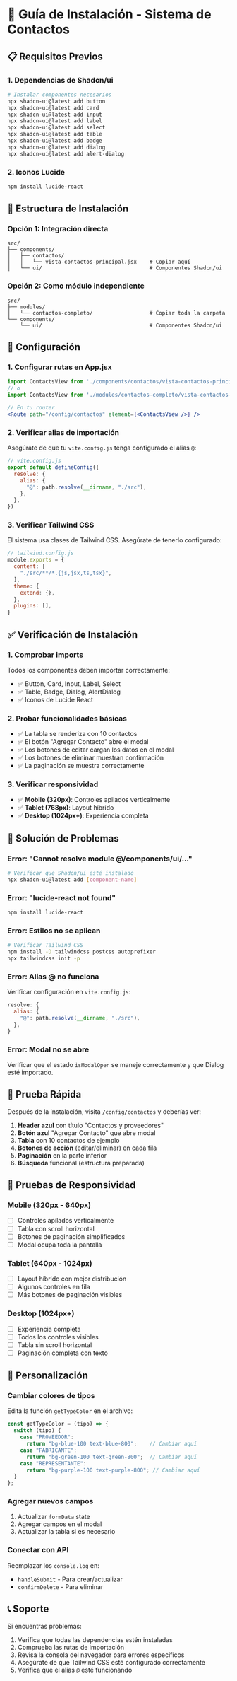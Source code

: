 # 🚀 Guía de Instalación - Sistema de Contactos

## 📋 Requisitos Previos

### 1. Dependencias de Shadcn/ui
```bash
# Instalar componentes necesarios
npx shadcn-ui@latest add button
npx shadcn-ui@latest add card
npx shadcn-ui@latest add input
npx shadcn-ui@latest add label
npx shadcn-ui@latest add select
npx shadcn-ui@latest add table
npx shadcn-ui@latest add badge
npx shadcn-ui@latest add dialog
npx shadcn-ui@latest add alert-dialog
```

### 2. Iconos Lucide
```bash
npm install lucide-react
```

## 📁 Estructura de Instalación

### Opción 1: Integración directa
```
src/
├── components/
│   ├── contactos/
│   │   └── vista-contactos-principal.jsx    # Copiar aquí
│   └── ui/                                  # Componentes Shadcn/ui
```

### Opción 2: Como módulo independiente
```
src/
├── modules/
│   └── contactos-completo/                  # Copiar toda la carpeta
└── components/
    └── ui/                                  # Componentes Shadcn/ui
```

## 🔧 Configuración

### 1. Configurar rutas en App.jsx
```jsx
import ContactsView from './components/contactos/vista-contactos-principal';
// o
import ContactsView from './modules/contactos-completo/vista-contactos-principal';

// En tu router
<Route path="/config/contactos" element={<ContactsView />} />
```

### 2. Verificar alias de importación
Asegúrate de que tu `vite.config.js` tenga configurado el alias `@`:

```js
// vite.config.js
export default defineConfig({
  resolve: {
    alias: {
      "@": path.resolve(__dirname, "./src"),
    },
  },
})
```

### 3. Verificar Tailwind CSS
El sistema usa clases de Tailwind CSS. Asegúrate de tenerlo configurado:

```js
// tailwind.config.js
module.exports = {
  content: [
    "./src/**/*.{js,jsx,ts,tsx}",
  ],
  theme: {
    extend: {},
  },
  plugins: [],
}
```

## ✅ Verificación de Instalación

### 1. Comprobar imports
Todos los componentes deben importar correctamente:
- ✅ Button, Card, Input, Label, Select
- ✅ Table, Badge, Dialog, AlertDialog
- ✅ Iconos de Lucide React

### 2. Probar funcionalidades básicas
- ✅ La tabla se renderiza con 10 contactos
- ✅ El botón "Agregar Contacto" abre el modal
- ✅ Los botones de editar cargan los datos en el modal
- ✅ Los botones de eliminar muestran confirmación
- ✅ La paginación se muestra correctamente

### 3. Verificar responsividad
- ✅ **Mobile (320px)**: Controles apilados verticalmente
- ✅ **Tablet (768px)**: Layout híbrido
- ✅ **Desktop (1024px+)**: Experiencia completa

## 🐛 Solución de Problemas

### Error: "Cannot resolve module @/components/ui/..."
```bash
# Verificar que Shadcn/ui esté instalado
npx shadcn-ui@latest add [component-name]
```

### Error: "lucide-react not found"
```bash
npm install lucide-react
```

### Error: Estilos no se aplican
```bash
# Verificar Tailwind CSS
npm install -D tailwindcss postcss autoprefixer
npx tailwindcss init -p
```

### Error: Alias @ no funciona
Verificar configuración en `vite.config.js`:
```js
resolve: {
  alias: {
    "@": path.resolve(__dirname, "./src"),
  },
}
```

### Error: Modal no se abre
Verificar que el estado `isModalOpen` se maneje correctamente y que Dialog esté importado.

## 🎯 Prueba Rápida

Después de la instalación, visita `/config/contactos` y deberías ver:

1. **Header azul** con título "Contactos y proveedores"
2. **Botón azul** "Agregar Contacto" que abre modal
3. **Tabla** con 10 contactos de ejemplo
4. **Botones de acción** (editar/eliminar) en cada fila
5. **Paginación** en la parte inferior
6. **Búsqueda** funcional (estructura preparada)

## 📱 Pruebas de Responsividad

### Mobile (320px - 640px)
- [ ] Controles apilados verticalmente
- [ ] Tabla con scroll horizontal
- [ ] Botones de paginación simplificados
- [ ] Modal ocupa toda la pantalla

### Tablet (640px - 1024px)
- [ ] Layout híbrido con mejor distribución
- [ ] Algunos controles en fila
- [ ] Más botones de paginación visibles

### Desktop (1024px+)
- [ ] Experiencia completa
- [ ] Todos los controles visibles
- [ ] Tabla sin scroll horizontal
- [ ] Paginación completa con texto

## 🔄 Personalización

### Cambiar colores de tipos
Edita la función `getTypeColor` en el archivo:
```jsx
const getTypeColor = (tipo) => {
  switch (tipo) {
    case "PROVEEDOR":
      return "bg-blue-100 text-blue-800";    // Cambiar aquí
    case "FABRICANTE":
      return "bg-green-100 text-green-800";  // Cambiar aquí
    case "REPRESENTANTE":
      return "bg-purple-100 text-purple-800"; // Cambiar aquí
  }
};
```

### Agregar nuevos campos
1. Actualizar `formData` state
2. Agregar campos en el modal
3. Actualizar la tabla si es necesario

### Conectar con API
Reemplazar los `console.log` en:
- `handleSubmit` - Para crear/actualizar
- `confirmDelete` - Para eliminar

## 📞 Soporte

Si encuentras problemas:
1. Verifica que todas las dependencias estén instaladas
2. Comprueba las rutas de importación
3. Revisa la consola del navegador para errores específicos
4. Asegúrate de que Tailwind CSS esté configurado correctamente
5. Verifica que el alias `@` esté funcionando